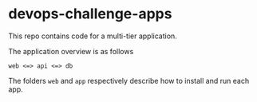 # devops-challenge-apps
This repo contains code for a multi-tier application.

The application overview is as follows

```
web <=> api <=> db
```

The folders `web` and `app` respectively describe how to install and run each app.
